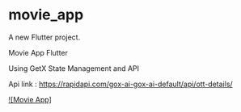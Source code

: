 # movie_app

A new Flutter project.

Movie App Flutter 

Using GetX State Management and API

Api link : https://rapidapi.com/gox-ai-gox-ai-default/api/ott-details/

[![Movie App]](https://www.youtube.com/watch?v=EP5yA_bV-HY "Little red riding hood - Click to Watch!")
